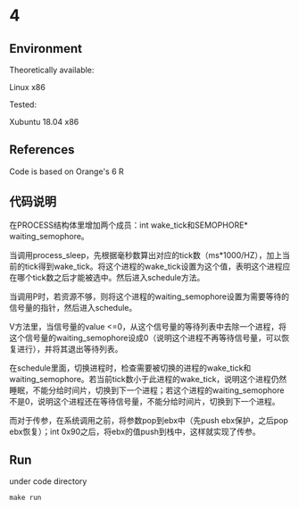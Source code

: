# 4

## Environment

Theoretically available:

Linux x86

Tested:

Xubuntu 18.04 x86

## References

Code is based on Orange's 6 R

## 代码说明

在PROCESS结构体里增加两个成员：int wake_tick和SEMOPHORE* waiting_semophore。

当调用process_sleep，先根据毫秒数算出对应的tick数（ms*1000/HZ），加上当前的tick得到wake_tick。将这个进程的wake_tick设置为这个值，表明这个进程应在哪个tick数之后才能被选中。然后进入schedule方法。

当调用P时，若资源不够，则将这个进程的waiting_semophore设置为需要等待的信号量的指针，然后进入schedule。

V方法里，当信号量的value <=0，从这个信号量的等待列表中去除一个进程，将这个信号量的waiting_semophore设成0（说明这个进程不再等待信号量，可以恢复进行），并将其退出等待列表。

在schedule里面，切换进程时，检查需要被切换的进程的wake_tick和waiting_semophore。若当前tick数小于此进程的wake_tick，说明这个进程仍然睡眠，不能分给时间片，切换到下一个进程；若这个进程的waiting_semophore不是0，说明这个进程还在等待信号量，不能分给时间片，切换到下一个进程。

而对于传参，在系统调用之前，将参数pop到ebx中（先push ebx保护，之后pop ebx恢复）；int 0x90之后，将ebx的值push到栈中，这样就实现了传参。

## Run

under code directory

`make run`